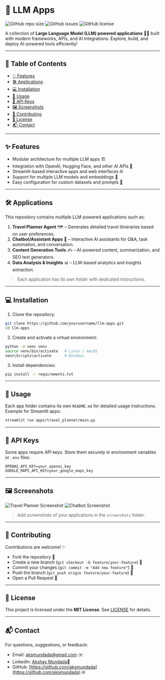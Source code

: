 # 🌟 LLM Apps

![GitHub repo size](https://img.shields.io/github/repo-size/yourusername/llm-apps) ![GitHub issues](https://img.shields.io/github/issues/yourusername/llm-apps) ![GitHub license](https://img.shields.io/github/license/yourusername/llm-apps)

A collection of **Large Language Model (LLM) powered applications** 🤖💡 built with modern frameworks, APIs, and AI integrations. Explore, build, and deploy AI-powered tools efficiently!

---

## 📑 Table of Contents

* [✨ Features](#-features)
* [🛠️ Applications](#-applications)
* [💻 Installation](#-installation)
* [🚀 Usage](#-usage)
* [🔑 API Keys](#-api-keys)
* [🖼️ Screenshots](#-screenshots)
* [🤝 Contributing](#-contributing)
* [📜 License](#-license)
* [📬 Contact](#-contact)

---

## ✨ Features

* Modular architecture for multiple LLM apps 🏗️
* Integration with OpenAI, Hugging Face, and other AI APIs 🤖
* Streamlit-based interactive apps and web interfaces 🌐
* Support for multiple LLM models and embeddings 🧠
* Easy configuration for custom datasets and prompts 📂

---

## 🛠️ Applications

This repository contains multiple LLM-powered applications such as:

1. **Travel Planner Agent** 🗺️ – Generates detailed travel itineraries based on user preferences.
2. **Chatbot/Assistant Apps** 💬 – Interactive AI assistants for Q&A, task automation, and conversation.
3. **Content Generation Tools** ✍️ – AI-powered content, summarization, and SEO text generators.
4. **Data Analysis & Insights** 📊 – LLM-based analytics and insights extraction.

> Each application has its own folder with dedicated instructions.

---

## 💻 Installation

1. Clone the repository:

```bash
git clone https://github.com/yourusername/llm-apps.git
cd llm-apps
```

2. Create and activate a virtual environment:

```bash
python -m venv venv
source venv/bin/activate   # Linux / macOS
venv\Scripts\activate      # Windows
```

3. Install dependencies:

```bash
pip install -r requirements.txt
```

---

## 🚀 Usage

Each app folder contains its own `README.md` for detailed usage instructions.
Example for Streamlit apps:

```bash
streamlit run apps/travel_planner/main.py
```

---

## 🔑 API Keys

Some apps require API keys. Store them securely in environment variables or `.env` files:

```env
OPENAI_API_KEY=your_openai_key
GOOGLE_MAPS_API_KEY=your_google_maps_key
```

---

## 🖼️ Screenshots

![Travel Planner Screenshot](screenshots/travel_planner.png)
![Chatbot Screenshot](screenshots/chatbot.png)

> Add screenshots of your applications in the `screenshots` folder.

---

## 🤝 Contributing

Contributions are welcome! ✨

* Fork the repository 🍴
* Create a new branch (`git checkout -b feature/your-feature`) 🌿
* Commit your changes (`git commit -m "Add new feature"`) 💾
* Push the branch (`git push origin feature/your-feature`) 🚀
* Open a Pull Request 🔄

---

## 📜 License

This project is licensed under the **MIT License**. See [LICENSE](LICENSE) for details.

---

## 📬 Contact

For questions, suggestions, or feedback:

* Email: [aksmundada@gmail.com](mailto:aksmundada@gmail.com) ✉️
* LinkedIn: [Akshay Mundada](https://www.linkedin.com/in/akshaymundada)🔗
* GitHub: [https://github.com/aksmundada](https://github.com/aksmundada) 🌐 
